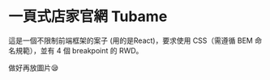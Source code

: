 # 一頁式店家官網 Tubame

這是一個不限制前端框架的案子 (用的是React)，要求使用 CSS（需遵循 BEM 命名規範），並有 4 個 breakpoint 的 RWD。

做好再放圖片😪
